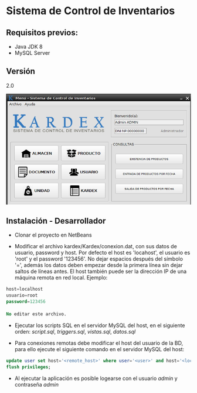 # Sistema de Control de Inventarios

## Requisitos previos:
 - Java JDK 8
 - MySQL Server

## Versión
2.0

![alt tag](screenshot.png)

## Instalación - Desarrollador

 - Clonar el proyecto en NetBeans
 
 - Modificar el archivo  kardex/Kardex/conexion.dat, con sus datos de usuario, password y host. Por defecto el host es 'locahost', el usuario es 'root' y el password '123456'. No dejar espacios después del símbolo '=', además los datos deben empezar desde la primera línea sin dejar saltos de líneas antes. El host también puede ser la dirección IP de una máquina remota en red local. Ejemplo:
```sql
host=localhost
usuario=root
password=123456

No editar este archivo.
```
 - Ejecutar los scripts SQL en el servidor MySQL del host, en el siguiente orden: *script.sql*, *triggers.sql*, *vistas.sql*, *datos.sql*

 - Para conexiones remotas debe modificar el host del usuario de la BD, para ello ejecute el siguiente comando en el servidor MySQL del host:
```sql
update user set host='<remote_host>' where user='<user>' and host='<localhost>';
flush privileges;
```

 - Al ejecutar la aplicación es posible logearse con el usuario *admin* y contraseña *admin*
